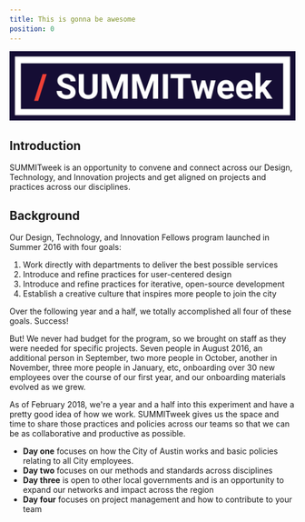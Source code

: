 ```yaml
---
title: This is gonna be awesome
position: 0
---
```


![summitweek-logo.jpg](/assets/img/projects/SUMMITweek-Winter-2018/summitweek-logo.jpg)



## Introduction

SUMMITweek is an opportunity to convene and connect across our Design, Technology, and Innovation projects and get aligned on projects and practices across our disciplines. 


## Background

Our Design, Technology, and Innovation Fellows program launched in Summer 2016 with four goals:

1. Work directly with departments to deliver the best possible services
2. Introduce and refine practices for user-centered design
3. Introduce and refine practices for iterative, open-source development
4. Establish a creative culture that inspires more people to join the city

Over the following year and a half, we totally accomplished all four of these goals. Success!

But! We never had budget for the program, so we brought on staff as they were needed for specific projects. Seven people in August 2016, an additional person in September, two more people in October, another in November, three more people in January, etc, onboarding over 30 new employees over the course of our first year, and our onboarding materials evolved as we grew.

As of February 2018, we're a year and a half into this experiment and have a pretty good idea of how we work. SUMMITweek gives us the space and time to share those practices and policies across our teams so that we can be as collaborative and productive as possible. 

- **Day one** focuses on how the City of Austin works and basic policies relating to all City employees.
- **Day two** focuses on our methods and standards across disciplines 
- **Day three** is open to other local governments and is an opportunity to expand our networks and impact across the region
- **Day four** focuses on project management and how to contribute to your team



